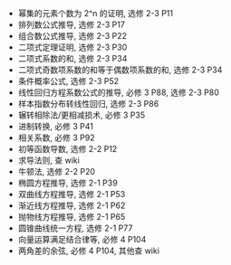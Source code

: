 * 幂集的元素个数为 2^n 的证明, 选修 2-3 P11
* 排列数公式推导, 选修 2-3 P17
* 组合数公式推导, 选修 2-3 P22
* 二项式定理证明, 选修 2-3 P30
* 二项式系数的和, 选修 2-3 P34
* 二项式奇数项系数的和等于偶数项系数的和, 选修 2-3 P34
* 条件概率公式, 选修 2-3 P52
* 线性回归方程系数公式的推导, 必修 3 P88, 选修 2-3 P80
* 样本指数分布转线性回归, 选修 2-3 P86
* 辗转相除法/更相减损术, 必修 3 P35
* 进制转换, 必修 3 P41
* 相关系数, 必修 3 P92
* 初等函数导数, 选修 2-2 P12
* 求导法则, 查 wiki
* 牛顿法, 选修 2-2 P20
* 椭圆方程推导, 选修 2-1 P39
* 双曲线方程推导, 选修 2-1 P53
* 渐近线方程推导, 选修 2-1 P62
* 抛物线方程推导, 选修 2-1 P65
* 圆锥曲线统一方程, 选修 2-1 P77
* 向量运算满足结合律等, 必修 4 P104
* 两角差的余弦, 必修 4 P104, 其他查 wiki